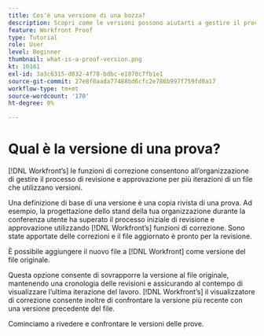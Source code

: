 ```yaml
---
title: Cos'è una versione di una bozza?
description: Scopri come le versioni possono aiutarti a gestire il processo di revisione e approvazione in più iterazioni di un file utilizzando le funzioni di correzione di .
feature: Workfront Proof
type: Tutorial
role: User
level: Beginner
thumbnail: what-is-a-proof-version.png
kt: 10161
exl-id: 3a3c6315-d032-4f78-bdbc-e1070c7fb1e1
source-git-commit: 27e8f0aada77488bd6cfc2e786b997f759fd0a17
workflow-type: tm+mt
source-wordcount: '170'
ht-degree: 0%

---
```


# Qual è la versione di una prova?

[!DNL Workfront’s] le funzioni di correzione consentono all’organizzazione di gestire il processo di revisione e approvazione per più iterazioni di un file che utilizzano versioni.

Una definizione di base di una versione è una copia rivista di una prova. Ad esempio, la progettazione dello stand della tua organizzazione durante la conferenza utente ha superato il processo iniziale di revisione e approvazione utilizzando [!DNL Workfront’s] funzioni di correzione. Sono state apportate delle correzioni e il file aggiornato è pronto per la revisione.

È possibile aggiungere il nuovo file a [!DNL Workfront] come versione del file originale.

Questa opzione consente di sovrapporre la versione al file originale, mantenendo una cronologia delle revisioni e assicurando al contempo di visualizzare l’ultima iterazione del lavoro. [!DNL Workfront’s] il visualizzatore di correzione consente inoltre di confrontare la versione più recente con una versione precedente del file.

Cominciamo a rivedere e confrontare le versioni delle prove.
